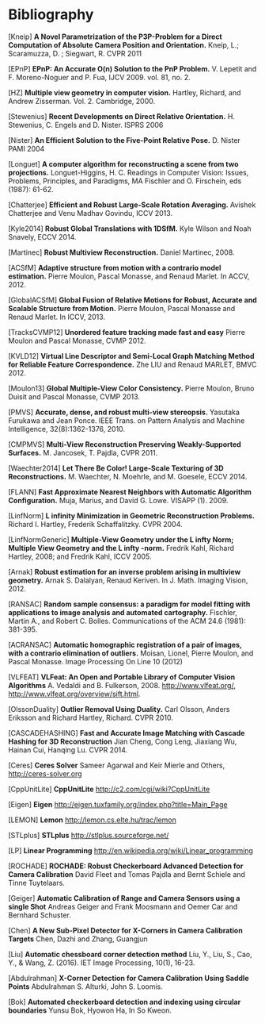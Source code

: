 # Bibliography

[Kneip] **A Novel Parametrization of the P3P-Problem for a Direct Computation of Absolute Camera Position and Orientation.**
    Kneip, L.; Scaramuzza, D. ; Siegwart, R.
    CVPR 2011
    
[EPnP] **EPnP: An Accurate O(n) Solution to the PnP Problem.**
    V. Lepetit and F. Moreno-Noguer and P. Fua, IJCV 2009. vol. 81, no. 2.
    
[HZ] **Multiple view geometry in computer vision.**
    Hartley, Richard, and Andrew Zisserman. 
    Vol. 2. Cambridge, 2000.
    
[Stewenius] **Recent Developments on Direct Relative Orientation.**
      H. Stewenius, C. Engels and D. Nister.
      ISPRS 2006

[Nister] **An Efficient Solution to the Five-Point Relative Pose.**
    D. Nister
    PAMI 2004
    
[Longuet] **A computer algorithm for reconstructing a scene from two projections.**
    Longuet-Higgins, H. C.
    Readings in Computer Vision: Issues, Problems, Principles, and Paradigms, MA Fischler and O. Firschein, eds (1987): 61-62.
    
[Chatterjee] **Efficient and Robust Large-Scale Rotation Averaging.**
    Avishek Chatterjee and Venu Madhav Govindu, ICCV 2013.

[Kyle2014] **Robust Global Translations with 1DSfM.**
    Kyle Wilson and Noah Snavely, ECCV 2014.

[Martinec] **Robust Multiview Reconstruction.**
    Daniel Martinec, 2008.
    
[ACSfM] **Adaptive structure from motion with a contrario model estimation.**
    Pierre Moulon, Pascal Monasse, and Renaud Marlet.
    In ACCV, 2012.

[GlobalACSfM] **Global Fusion of Relative Motions for Robust, Accurate and Scalable Structure from Motion.**
    Pierre Moulon, Pascal Monasse and Renaud Marlet.
    In ICCV, 2013.
    
[TracksCVMP12] **Unordered feature tracking made fast and easy**
    Pierre Moulon and Pascal Monasse, CVMP 2012.
    
[KVLD12] **Virtual Line Descriptor and Semi-Local Graph Matching Method for Reliable Feature Correspondence.**
    Zhe LIU and Renaud MARLET, BMVC 2012.
    
[Moulon13] **Global Multiple-View Color Consistency.**
    Pierre Moulon, Bruno Duisit and Pascal Monasse, CVMP 2013.
    
[PMVS] **Accurate, dense, and robust multi-view stereopsis.**
    Yasutaka Furukawa and Jean Ponce.
    IEEE Trans. on Pattern Analysis and Machine Intelligence, 32(8):1362-1376, 2010.

[CMPMVS] **Multi-View Reconstruction Preserving Weakly-Supported Surfaces.**
    M. Jancosek, T. Pajdla, CVPR 2011.

[Waechter2014] **Let There Be Color! Large-Scale Texturing of 3D Reconstructions.**
    M. Waechter, N. Moehrle, and M. Goesele, ECCV 2014.

[FLANN] **Fast Approximate Nearest Neighbors with Automatic Algorithm Configuration.**
    Muja, Marius, and David G. Lowe.  VISAPP (1). 2009.
 
[LinfNorm] **L infinity Minimization in Geometric Reconstruction Problems.**
    Richard I. Hartley, Frederik Schaffalitzky. CVPR 2004.

[LinfNormGeneric] **Multiple-View Geometry under the L infty Norm; Multiple View Geometry and the L infty -norm.**
    Fredrik Kahl, Richard Hartley, 2008; and Fredrik Kahl, ICCV 2005.

[Arnak] **Robust estimation for an inverse problem arising in multiview geometry.**
    Arnak S. Dalalyan, Renaud Keriven. In J. Math. Imaging Vision, 2012.

[RANSAC] **Random sample consensus: a paradigm for model fitting with applications to image analysis and automated cartography.**
    Fischler, Martin A., and Robert C. Bolles. 
    Communications of the ACM 24.6 (1981): 381-395.
    
[ACRANSAC] **Automatic homographic registration of a pair of images, with a contrario elimination of outliers.**
    Moisan, Lionel, Pierre Moulon, and Pascal Monasse.
    Image Processing On Line 10 (2012)

[VLFEAT]  **VLFeat: An Open and Portable Library of Computer Vision Algorithms**
    A. Vedaldi and B. Fulkerson, 2008. http://www.vlfeat.org/, http://www.vlfeat.org/overview/sift.html.

[OlssonDuality] **Outlier Removal Using Duality.**
    Carl Olsson, Anders Eriksson and Richard Hartley, Richard. CVPR 2010.
    
[CASCADEHASHING] **Fast and Accurate Image Matching with Cascade Hashing for 3D Reconstruction**
   Jian Cheng, Cong Leng, Jiaxiang Wu, Hainan Cui, Hanqing Lu. CVPR 2014. 
 
[Ceres] **Ceres Solver**
    Sameer Agarwal and Keir Mierle and Others, http://ceres-solver.org

[CppUnitLite] **CppUnitLite** http://c2.com/cgi/wiki?CppUnitLite

[Eigen] **Eigen** http://eigen.tuxfamily.org/index.php?title=Main_Page

[LEMON] **Lemon** http://lemon.cs.elte.hu/trac/lemon

[STLplus] **STLplus** http://stlplus.sourceforge.net/

[LP] **Linear Programming** http://en.wikipedia.org/wiki/Linear_programming

[ROCHADE] **ROCHADE: Robust Checkerboard Advanced Detection for Camera Calibration**
    David Fleet and Tomas Pajdla and Bernt Schiele and Tinne Tuytelaars.

[Geiger] **Automatic Calibration of Range and Camera Sensors using a single Shot**
    Andreas Geiger and Frank Moosmann and Oemer Car and Bernhard Schuster.

[Chen] **A New Sub-Pixel Detector for X-Corners in Camera Calibration Targets**
    Chen, Dazhi and Zhang, Guangjun

[Liu] **Automatic chessboard corner detection method**
    Liu, Y., Liu, S., Cao, Y., & Wang, Z. (2016).
    IET Image Processing, 10(1), 16-23.

[Abdulrahman] **X-Corner Detection for Camera Calibration Using Saddle Points**
    Abdulrahman S. Alturki, John S. Loomis.

[Bok] **Automated checkerboard detection and indexing using circular boundaries**
    Yunsu Bok, Hyowon Ha, In So Kweon.
